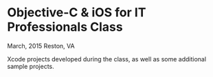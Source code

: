 # Objective-C & iOS for IT Professionals Class
March, 2015
Reston, VA

Xcode projects developed during the class, as well as some additional sample projects.
